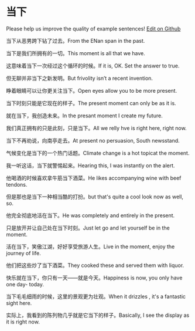 # 当下

Please help us improve the quality of example sentences! [Edit on Github](https://github.com/jiyushe/jiyu-example-sentence-source/blob/main/chinese/dangxia.md)

<p><span class="chinese">当下从恶男跨下钻了过去。</span><span class="english">From the ENan span in the past.</span></p>

<p><span class="chinese">当下是我们所拥有的一切。</span><span class="english">This moment is all that we have.</span></p>

<p><span class="chinese">这意味着当下一次经过这个循环的时候。</span><span class="english">If it is, OK. Set the answer to true.</span></p>

<p><span class="chinese">但无聊并非当下之新发明。</span><span class="english">But frivolity isn’t a recent invention.</span></p>

<p><span class="chinese">睁着眼睛可以让你更关注当下。</span><span class="english">Open eyes allow you to be more present.</span></p>

<p><span class="chinese">当下时刻只能是它现在的样子。</span><span class="english">The present moment can only be as it is.</span></p>

<p><span class="chinese">就在当下，我创造未来。</span><span class="english">In the presant moment I create my future.</span></p>

<p><span class="chinese">我们真正拥有的只是此刻，只是当下。</span><span class="english">All we relly hve is right here, right now.</span></p>

<p><span class="chinese">当下不再劝说，向南亭走去。</span><span class="english">At present no persuasion, South newsstand.</span></p>

<p><span class="chinese">气候变化是当下的一个热门话题。</span><span class="english">Climate change is a hot topicat the moment.</span></p>

<p><span class="chinese">我一听这话，当下就警惕起来。</span><span class="english">Hearing this, I was instantly on the alert.</span></p>

<p><span class="chinese">他喝酒的时候喜欢拿牛筋当下酒菜。</span><span class="english">He likes accompanying wine with beef tendons.</span></p>

<p><span class="chinese">但是那也是当下一种相当酷的打扮。</span><span class="english">but that's quite a cool look now as well, so.</span></p>

<p><span class="chinese">他完全彻底地活在当下。</span><span class="english">He was completely and entirely in the present.</span></p>

<p><span class="chinese">只是放开并让自己处在当下时刻。</span><span class="english">Just let go and let yourself be in the moment.</span></p>

<p><span class="chinese">活在当下，笑傲江湖，好好享受旅游人生。</span><span class="english">Live in the moment, enjoy the journey of life.</span></p>

<p><span class="chinese">他们把这些炒了当下酒菜。</span><span class="english">They cooked these and served them with liquor.</span></p>

<p><span class="chinese">快乐就在当下，你只有一天——就是今天。</span><span class="english">Happiness is now, you only have one day- today.</span></p>

<p><span class="chinese">当下毛毛细雨的时候，这里的景观更为壮观。</span><span class="english">When it drizzles , it's a fantastic sight here.</span></p>

<p><span class="chinese">实际上，我看到的陈列物几乎就是它当下的样子。</span><span class="english">Basically, I see the display as it is right now.</span></p>

